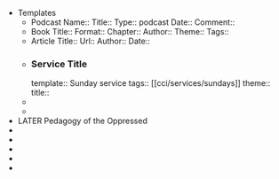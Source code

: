 - Templates
	- Podcast
	  Name::
	  Title::
	  Type:: podcast
	  Date::
	  Comment::
	- Book
	  Title::
	  Format::
	  Chapter::
	  Author::
	  Theme::
	  Tags::
	- Article
	  Title::
	  Url::
	  Author::
	  Date::
	- ###  Service Title
	  template:: Sunday service
	  tags:: [[cci/services/sundays]] 
	  theme::
	  title::
	-
	-
- LATER Pedagogy of the Oppressed
-
-
-
-
-